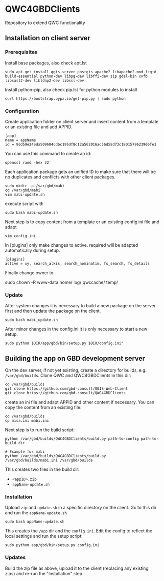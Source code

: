 # QWC4GBDClients

Repository to extend QWC functionality

## Installation on client server

### Prerequisites

Install base packages, also check apt.lst 

```
sudo apt-get install qgis-server postgis apache2 libapache2-mod-fcgid build-essential python-dev libpq-dev libffi-dev zip gdal-bin xvfb libsasl2-dev libldap2-dev libssl-dev
```

Install python-pip, also check pip.lst for python modules to install

```
curl https://bootstrap.pypa.io/get-pip.py | sudo python
```

### Configuration

Create application folder on client server and insert content from a template or an existing file and add APPID. 

```
[app]
name = appName
id = 96d59e24eda509604cdbc195df8c12a562016ac56d58d73c1801579623966fe1
```

You can use this command to create an id:

```
openssl rand -hex 32
```

Each application package gets an unified ID to make sure that there will be 
no duplicates and conflicts with other client packages.

```
sudo mkdir -p /var/gbd/mabi
cd /var/gbd/mabi
vim mabi-update.sh
```

execute script with

```
sudo bash mabi-update.sh
```

Next step is to copy content from a template or an existing config.ini 
file and adapt

```
vim config.ini
```

In [plugins] only make changes to active. required will be adapted automatically 
during setup.

```
[plugins]
active = xy, search_alkis, search_nominatim, fs_search, fs_details
```

Finally change owner to 

sudo chown -R www-data home/ log/ qwccache/ temp/

### Update

After system changes it is necessary to build a new package on the server first and then 
update the package on the client.

```
sudo bash mabi_update.sh
```

After minor changes in the config.ini it is only necessary to start a new setup.

```
sudo python $DIR/app/gbd/bin/setup.py $DIR/config.ini"
```

## Building the app on GBD development server

On the dev server, if not yet existing, create a directory for builds, e.g. `/var/gbd/builds`. Clone QWC and QWC4GBDClients in this dir:

```
cd /var/gbd/builds
git clone https://github.com/gbd-consult/QGIS-Web-Client
git clone https://github.com/gbd-consult/QWC4GBDClients
```

create an ini file and adapt APPID and other content if necessary. You can copy the content from an existing file:

```
cd /var/gbd/builds
cp misa.ini mabi.ini
```

Next step is to run the build script:

```
python /var/gbd/builds/QWC4GBDClients/build.py path-to-config path-to-build dir

# Example for mabi
python /var/gbd/builds/QWC4GBDClients/build.py /var/gbd/builds/mabi.ini /var/gbd/builds
```

This creates two files in the build dir:

- `<appID>.zip`
- `appName-update.sh`

### Installation

Upload `zip` and `update.sh` in a specific directory on the client. Go to this dir and run the `appName-update.sh`

```
sudo bash appName-update.sh
```

This creates the `/app` dir and the `config.ini`. Edit the config to reflect the local settings and run the setup script:

```
sudo python app/gbd/bin/setup.py config.ini
```

### Updates

Build the zip file as above, upload it to the client (replacing any existing zips) and re-run the "Installation" step.
